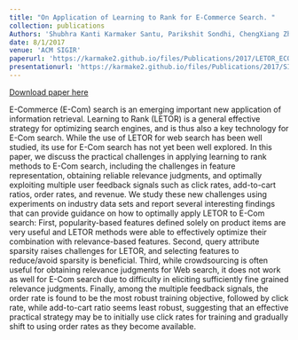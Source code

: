 ```yaml
---
title: "On Application of Learning to Rank for E-Commerce Search. "
collection: publications
Authors: 'Shubhra Kanti Karmaker Santu, Parikshit Sondhi, ChengXiang Zhai'
date: 8/1/2017
venue: 'ACM SIGIR'
paperurl: 'https://karmake2.github.io/files/Publications/2017/LETOR_ECOM.pdf'
presentationurl: 'https://karmake2.github.io/files/Publications/2017/SIGIRPresentation.pptx'
---
```


<a href='https://karmake2.github.io/files/Publications/2017/LETOR_ECOM.pdf'>Download paper here</a>

E-Commerce (E-Com) search is an emerging important new application of information retrieval. Learning to Rank (LETOR) is a general effective strategy for optimizing search engines, and is thus also a key technology for E-Com search. While the use of LETOR for web search has been well studied, its use for E-Com search has not yet been well explored. In this paper, we discuss the practical challenges in applying learning to rank methods to E-Com search, including the challenges in feature representation, obtaining reliable relevance judgments, and optimally exploiting multiple user feedback signals such as click rates, add-to-cart ratios, order rates, and revenue. We study these new challenges using experiments on industry data sets and report several interesting findings that can provide guidance on how to optimally apply LETOR to E-Com search: First, popularity-based features defined solely on product items are very useful and LETOR methods were able to effectively optimize their combination with relevance-based features. Second, query attribute sparsity raises challenges for LETOR, and selecting features to reduce/avoid sparsity is beneficial. Third, while crowdsourcing is often useful for obtaining relevance judgments for Web search, it does not work as well for E-Com search due to difficulty in eliciting sufficiently fine grained relevance judgments. Finally, among the multiple feedback signals, the order rate is found to be the most robust training objective, followed by click rate, while add-to-cart ratio seems least robust, suggesting that an effective practical strategy may be to initially use click rates for training and gradually shift to using order rates as they become available.
